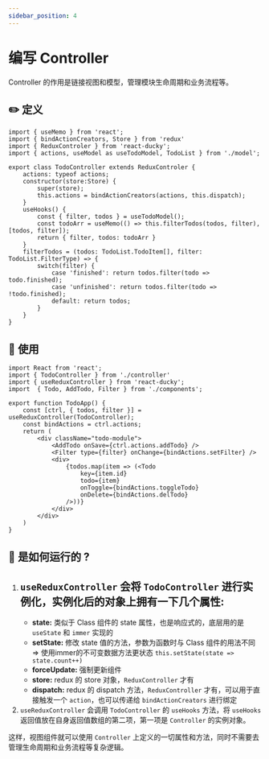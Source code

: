 ```yaml
---
sidebar_position: 4
---
```


# 编写 Controller

Controller 的作用是链接视图和模型，管理模块生命周期和业务流程等。

## ✏️ 定义

```tsx {10} title="src/todo-list/controller.ts"
import { useMemo } from 'react';
import { bindActionCreators, Store } from 'redux'
import { ReduxControler } from 'react-ducky';
import { actions, useModel as useTodoModel, TodoList } from './model';

export class TodoController extends ReduxControler {
    actions: typeof actions;
    constructor(store:Store) {
        super(store);
        this.actions = bindActionCreators(actions, this.dispatch);
    }
    useHooks() {
        const { filter, todos } = useTodoModel();
        const todoArr = useMemo(() => this.filterTodos(todos, filter), [todos, filter]);
        return { filter, todos: todoArr }
    }
    filterTodos = (todos: TodoList.TodoItem[], filter: TodoList.FilterType) => {
        switch(filter) {
            case 'finished': return todos.filter(todo => todo.finished);
            case 'unfinished': return todos.filter(todo => !todo.finished);
            default: return todos;
        }
    }
}
```

## 🤖 使用
```tsx title="src/todo-list/app.ts"
import React from 'react';
import { TodoController } from './controller'
import { useReduxController } from 'react-ducky';
import  { Todo, AddTodo, Filter } from './components';

export function TodoApp() {
    const [ctrl, { todos, filter }] = useReduxController(TodoController);
    const bindActions = ctrl.actions;
    return (
        <div className="todo-module">
            <AddTodo onSave={ctrl.actions.addTodo} />
            <Filter type={filter} onChange={bindActions.setFilter} />
            <div>
                {todos.map(item => (<Todo
                    key={item.id}
                    todo={item}
                    onToggle={bindActions.toggleTodo}
                    onDelete={bindActions.delTodo}
                />))}
            </div>
        </div>
    )
}
```

## 🧐 是如何运行的 ?

1. ` useReduxController ` 会将 ` TodoController ` 进行实例化，实例化后的对象上拥有一下几个属性:
   -  
   - **state:** 类似于 Class 组件的 state 属性，也是响应式的，底层用的是 ` useState ` 和 ` immer ` 实现的
   - **setState:** 修改 state 值的方法，参数为函数时与 Class 组件的用法不同 => 使用immer的不可变数据方法更状态 ` this.setState(state => state.count++) `
   - **forceUpdate:** 强制更新组件
   - **store:** redux 的 store 对象，` ReduxController ` 才有
   - **dispatch:** redux 的 dispatch 方法，` ReduxController ` 才有，可以用于直接触发一个 ` action `，也可以传递给 ` bindActionCreators ` 进行绑定
2. ` useReduxController ` 会调用 ` TodoController ` 的 ` useHooks ` 方法，将 ` useHooks ` 返回值放在自身返回值数组的第二项，第一项是 ` Controller ` 的实例对象。

这样，视图组件就可以使用 `Controller` 上定义的一切属性和方法，同时不需要去管理生命周期和业务流程等复杂逻辑。

